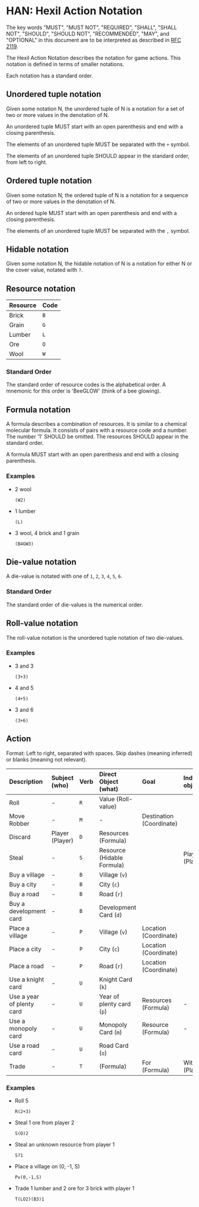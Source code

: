 # HAN: Hexil Action Notation

The key words "MUST", "MUST NOT", "REQUIRED", "SHALL", "SHALL NOT", "SHOULD",
"SHOULD NOT", "RECOMMENDED", "MAY", and "OPTIONAL" in this document are to be
interpreted as described in [RFC 2119](https://www.ietf.org/rfc/rfc2119.txt).

The Hexil Action Notation describes the notation for game actions. This notation
is defined in terms of smaller notations.

Each notation has a standard order.

## Unordered tuple notation

Given some notation N, the unordered tuple of N is a notation for a set of two
or more values in the denotation of N.

An unordered tuple MUST start with an open parenthesis and end with a closing
parenthesis.

The elements of an unordered tuple MUST be separated with the `+` symbol.

The elements of an unordered tuple SHOULD appear in the standard order, from
left to right.

## Ordered tuple notation

Given some notation N, the ordered tuple of N is a notation for a sequence of
two or more values in the denotation of N.

An ordered tuple MUST start with an open parenthesis and end with a closing
parenthesis.

The elements of an unordered tuple MUST be separated with the `,` symbol.

## Hidable notation

Given some notation N, the hidable notation of N is a notation for either N or
the cover value, notated with `?`.

## Resource notation

| Resource | Code |
| -------- | ---- |
| Brick    | `B`  |
| Grain    | `G`  |
| Lumber   | `L`  |
| Ore      | `O`  |
| Wool     | `W`  |

### Standard Order

The standard order of resource codes is the alphabetical order. A mnemonic for
this order is 'BeeGLOW' (think of a bee glowing).

## Formula notation

A formula describes a combination of resources. It is similar to a chemical
molecular formula. It consists of pairs with a resource code and a number. The
number '1' SHOULD be omitted. The resources SHOULD appear in the standard order.

A formula MUST start with an open parenthesis and end with a closing
parenthesis.

### Examples

-   2 wool

    `(W2)`

-   1 lumber

    `(L)`

-   3 wool, 4 brick and 1 grain

    `(B4GW3)`

## Die-value notation

A die-value is notated with one of `1`, `2`, `3`, `4`, `5`, `6`.

### Standard Order

The standard order of die-values is the numerical order.

## Roll-value notation

The roll-value notation is the unordered tuple notation of two die-values.

### Examples

-   3 and 3

    `(3+3)`

-   4 and 5

    `(4+5)`

-   3 and 6

    `(3+6)`

## Action

Format: Left to right, separated with spaces. Skip dashes (meaning inferred) or
blanks (meaning not relevant).

| Description               | Subject (who)   | Verb | Direct Object (what)       | Goal                     | Indirect object |
| :------------------------ | :-------------- | :--- | :------------------------- | :----------------------- | :-------------- |
| Roll                      | -               | `R`  | Value (Roll-value)         |                          |                 |
| Move Robber               | -               | `M`  | -                          | Destination (Coordinate) |                 |
| Discard                   | Player (Player) | `D`  | Resources (Formula)        |                          |                 |
| Steal                     | -               | `S`  | Resource (Hidable Formula) |                          | Player (Player) |
| Buy a village             | -               | `B`  | Village (`v`)              |                          |                 |
| Buy a city                | -               | `B`  | City (`c`)                 |                          |                 |
| Buy a road                | -               | `B`  | Road (`r`)                 |                          |                 |
| Buy a development card    | -               | `B`  | Development Card (`d`)     |                          |                 |
| Place a village           | -               | `P`  | Village (`v`)              | Location (Coordinate)    |                 |
| Place a city              | -               | `P`  | City (`c`)                 | Location (Coordinate)    |                 |
| Place a road              | -               | `P`  | Road (`r`)                 | Location (Coordinate)    |                 |
| Use a knight card         | -               | `U`  | Knight Card (`k`)          |                          |                 |
| Use a year of plenty card | -               | `U`  | Year of plenty card (`p`)  | Resources (Formula)      | -               |
| Use a monopoly card       | -               | `U`  | Monopoly Card (`m`)        | Resource (Formula)       | -               |
| Use a road card           | -               | `U`  | Road Card (`o`)            |                          |                 |
| Trade                     | -               | `T`  | (Formula)                  | For (Formula)            | With (Player)   |

### Examples

-   Roll 5

    `R(2+3)`

-   Steal 1 ore from player 2

    `S(O)2`

-   Steal an unknown resource from player 1

    `S?1`

-   Place a village on (0, -1, S)

    `Pv(0,-1,S)`

-   Trade 1 lumber and 2 ore for 3 brick with player 1

    `T(LO2)(B3)1`
